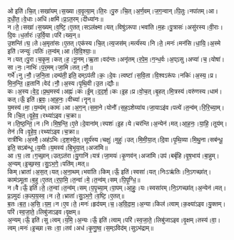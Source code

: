 

  
ओ इति॑।चि॒त्।सखा॑यम्।स॒ख्या।व॒वृ॒त्या॒म्।ति॒रः।पु॒रु।चि॒त्।अ॒र्ण॒वम्।ज॒ग॒न्वान्।पि॒तुः।नपा॑तम्।आ।द॒धी॒त॒।वे॒धाः।अधि॑।क्षमि॑।प्र॒ऽत॒रम्।दीध्या॑नः॥  
न।ते॒।सखा॑।स॒ख्यम्।व॒ष्टि॒।ए॒तत्।सऽल॑क्ष्मा।यत्।विषु॑ऽरूपा।भवा॑ति।म॒हः।पु॒त्रासः॑।असु॑रस्य।वी॒राः।दि॒वः।ध॒र्तारः॑।उ॒र्वि॒या।परि॑।ख्य॒न्॥  
उ॒शन्ति॑।घ॒।ते।अ॒मृता॑सः।ए॒तत्।एक॑स्य।चि॒त्।त्य॒जस॑म्।मर्त्य॑स्य।नि।ते॒।मनः॑।मन॑सि।धा॒यि॒।अ॒स्मे इति॑।जन्युः॑।पतिः॑।त॒न्व॑म्।आ।वि॒वि॒श्याः॒॥  
न।यत्।पु॒रा।च॒कृ॒म॒।कत्।ह॒।नू॒नम्।ऋ॒ता।वद॑न्तः।अनृ॑तम्।र॒पे॒म॒।ग॒न्ध॒र्वः।अ॒प्ऽसु।अप्या॑।च॒।योषा॑।सा।नः॒।नाभिः॑।प॒र॒मम्।जा॒मि।तत्।नौ॒॥  
गर्भे॑।नु।नौ॒।ज॒नि॒ता।दम्प॑ती॒ इति॒ दम्ऽप॑ती।कः॒।दे॒वः।त्वष्टा॑।स॒वि॒ता।वि॒श्वऽरू॑पः।नकिः॑।अ॒स्य॒।प्र।मि॒न॒न्ति॒।व्र॒तानि॑।वेद॑।नौ॒।अ॒स्य।पृ॒थि॒वी।उ॒त।द्यौः॥  
कः।अ॒स्य।वे॒द॒।प्र॒थ॒मस्य॑।अह्नः॑।कः।ई॒म्।द॒द॒र्श॒।कः।इ॒ह।प्र।वो॒च॒त्।बृ॒हत्।मि॒त्रस्य॑।वरु॑णस्य।धाम॑।कत्।ऊँ॒ इति॑।ब्र॒वः॒।आ॒ह॒नः॒।वीच्या॑।नॄन्॥  
य॒मस्य॑।मा॒।य॒म्य॑म्।कामः॑।आ।अ॒ग॒न्।स॒मा॒ने।योनौ॑।स॒ह॒ऽशेय्या॑य।जा॒याऽइ॑व।पत्ये॑।त॒न्व॑म्।रि॒रि॒च्या॒म्।वि।चि॒त्।वृ॒हे॒व॒।रथ्या॑ऽइव।च॒क्रा॥  
न।ति॒ष्ठ॒न्ति॒।न।नि।मि॒ष॒न्ति॒।ए॒ते।दे॒वाना॑म्।स्पशः॑।इ॒ह।ये।चर॑न्ति।अ॒न्येन॑।मत्।आ॒ह॒नः॒।या॒हि॒।तूय॑म्।तेन॑।वि।वृ॒हे॒व॒।रथ्या॑ऽइव।च॒क्रा॥  
रात्री॑भिः।अ॒स्मै॒।अह॑ऽभिः।द॒श॒स्ये॒त्।सूर्य॑स्य।चक्षुः॑।मुहुः॑।उत्।मि॒मी॒या॒त्।दि॒वा।पृ॒थि॒व्या।मि॒थु॒ना।सब॑न्धू॒ इति॒ सऽब॑न्धू।य॒मीः।य॒मस्य॑।बि॒भृ॒या॒त्।अजा॑मि॥  
आ।घ॒।ता।ग॒च्छा॒न्।उत्ऽत॑रा।यु॒गानि॑।यत्र॑।जा॒मयः॑।कृ॒णव॑न्।अजा॑मि।उप॑।बर्बृ॑हि।वृ॒ष॒भाय॑।बा॒हुम्।अ॒न्यम्।इ॒च्छ॒स्व॒।सु॒ऽभ॒गे॒।पति॑म्।मत्॥  
किम्।भ्राता॑।अ॒स॒त्।यत्।अ॒ना॒थम्।भवा॑ति।किम्।ऊँ॒ इति॑।स्वसा॑।यत्।निःऽऋ॑तिः।नि॒ऽगच्छा॑त्।काम॑ऽमूता।ब॒हु।ए॒तत्।र॒पा॒मि॒।त॒न्वा॑।मे॒।त॒न्व॑म्।सम्।पि॒पृ॒ग्धि॒॥  
न।वै।ऊँ॒ इति॑।ते॒।त॒न्वा॑।त॒न्व॑म्।सम्।प॒पृ॒च्या॒म्।पा॒पम्।आ॒हुः॒।यः।स्वसा॑रम्।नि॒ऽगच्छा॑त्।अ॒न्येन॑।मत्।प्र॒ऽमुदः॑।क॒ल्प॒य॒स्व॒।न।ते॒।भ्राता॑।सु॒ऽभ॒गे॒।व॒ष्टि॒।ए॒तत्॥  
ब॒तः।ब॒त॒।अ॒सि॒।य॒म॒।न।ए॒व।ते॒।मनः॑।हृद॑यम्।च॒।अ॒वि॒दा॒म॒।अ॒न्या।किल॑।त्वाम्।क॒क्ष्या॑ऽइव।यु॒क्तम्।परि॑।स्व॒जा॒ते॒।लिबु॑जाऽइव।वृ॒क्षम्॥  
अ॒न्यम्।ऊँ॒ इति॑।सु।त्वम्।य॒मि॒।अ॒न्यः।ऊँ॒ इति॑।त्वाम्।परि॑।स्व॒जा॒ते॒।लिबु॑जाऽइव।वृ॒क्षम्।तस्य॑।वा॒।त्वम्।मनः॑।इ॒च्छा।सः।वा॒।तव॑।अध॑।कृ॒णु॒ष्व॒।स॒म्ऽविद॑म्।सुऽभ॑द्राम्॥  
